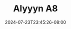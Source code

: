 --- 
title: "Alyyyn A8"
description: "nonton  video bokep Alyyyn A8 durasi panjang video full terbaru"
date: 2024-07-23T23:45:26-08:00
file_code: "y14xvx99hzcp"
draft: false
cover: "1moyymcz76pr32hx.jpg"
tags: ["Alyyyn", "bokep-indo", "bokep-viral", "bokep-ig"]
length: 20
fld_id: "1483006"
foldername: "Alyyyn"
categories: ["Alyyyn"]
views: 0
---